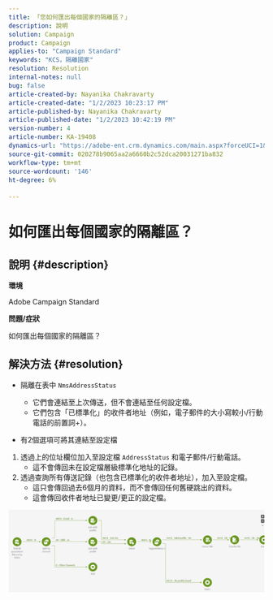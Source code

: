 ```yaml
---
title: 「您如何匯出每個國家的隔離區？」
description: 說明
solution: Campaign
product: Campaign
applies-to: "Campaign Standard"
keywords: "KCS，隔離國家"
resolution: Resolution
internal-notes: null
bug: false
article-created-by: Nayanika Chakravarty
article-created-date: "1/2/2023 10:23:17 PM"
article-published-by: Nayanika Chakravarty
article-published-date: "1/2/2023 10:42:19 PM"
version-number: 4
article-number: KA-19408
dynamics-url: "https://adobe-ent.crm.dynamics.com/main.aspx?forceUCI=1&pagetype=entityrecord&etn=knowledgearticle&id=94c3250c-ec8a-ed11-81ac-6045bd006c82"
source-git-commit: 020278b9065aa2a6660b2c52dca20031271ba832
workflow-type: tm+mt
source-wordcount: '146'
ht-degree: 6%

---
```


# 如何匯出每個國家的隔離區？

## 說明 {#description}


<b>環境</b>

Adobe Campaign Standard

<b>問題/症狀</b>

如何匯出每個國家的隔離區？


## 解決方法 {#resolution}


- 隔離在表中 `NmsAddressStatus`
   - 它們會連結至上次傳送，但不會連結至任何設定檔。
   - 它們包含「已標準化」的收件者地址（例如，電子郵件的大小寫較小/行動電話的前置詞+）。


- 有2個選項可將其連結至設定檔


1. 透過上的位址欄位加入至設定檔 `AddressStatus` 和電子郵件/行動電話。
   - 這不會傳回未在設定檔層級標準化地址的記錄。
2. 透過查詢所有傳送記錄（也包含已標準化的收件者地址），加入至設定檔。
   - 這只會傳回過去6個月的資料，而不會傳回任何舊硬跳出的資料。
   - 這會傳回收件者地址已變更/更正的設定檔。


![](assets/9aa27d94-2bce-ec11-a7b5-0022480a8e40.png)
